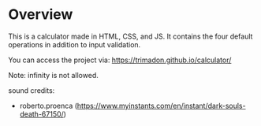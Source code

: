 # Overview

This is a calculator made in HTML, CSS, and JS. It contains the four default operations in addition to input validation.

You can access the project via:
<https://trimadon.github.io/calculator/>

Note: infinity is not allowed.

sound credits:

- roberto.proenca (<https://www.myinstants.com/en/instant/dark-souls-death-67150/>)
